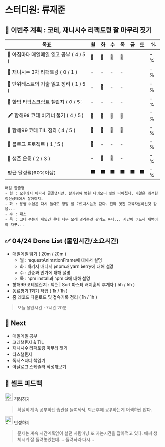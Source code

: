 # 스터디원: 류재준

## 🚀 이번주 계획 : 코테, 재니시수 리팩토링 잘 마무리 짓기

| 목표                            | 월   | 화   | 수   | 목   | 금   | 토   | %   |
| ------------------------------- | --- | --- | --- | --- | --- | --- | --- |
| 📰 아침마다 매일메일 읽고 공부 ( 4 / 5 ) |🌠|🌠|🌠|🌠||| -% |
| 🚗 재니시수 3차 리팩토링 ( 0 / 1 ) |-|-|-|-||| -% |
| 📖 단위테스트의 기술 읽고 정리 ( 1 / 5 ) |-|🌠|-|-||| -% |
| 📌 한입 타입스크립트 챌린지 ( 0 / 5 ) |-|-|-|-||| -% |
| 🖋️ 항해99 코테 비기너 풀기 ( 4 / 5 ) |🌠|🌠|🌠|🌠||| -% |
| 🧵 항해99 코테 TIL 정리 ( 4 / 5 ) |🌠|🌠|🌠|🌠||| -% |
| 👀 블로그 프로젝트 ( 1 / 5 ) |🌠|-|-|-||| -% |
| 💪 생존 운동 ( 2 / 3 )               |-|🌠|🌠|-||| -% |
| 평균 달성률(60%이상)      |⬛|⬛|⬛|⬛|⬛|⬛|  -% |


```text
매일 한줄평
- 월 : 오후까지 아파서 골골댔지만, 살기위해 병원 다녀오니 훨씬 나아졌다. 내일은 쾌적한 정신상태에서 살아야지.
- 화 : 용쌤 수업은 다시 들어도 정말 잘 가르치시는것 같다. 진짜 멋진 교육자분이신것 같음...
- 수 : 패스
- 목 : 코테 푸는거 재밌긴 한데 너무 오래 걸리는것 같기도 하다... 시간이 어느새 새벽이야 자꾸...
```

## ✅ 04/24 Done List (몰입시간/소요시간) 
- 매일메일 읽기 ( 20m / 20m )
  - 월 : requestAnimationFrame에 대해서 설명
  - 화 : 패키지 매니저 pnpm과 yarn berry에 대해 설명
  - 수 : 인증과 인가에 대해 설명
  - 목 : npm install과 npm ci에 대해 설명
- 항해99 코테챌린지 : 백준 | Sort 마스터 배지훈의 후계자  ( 5h / 5h )
- 동료평가 1회기 작업 ( 1h / 1h )
- 줌 레코드 다운로드 및 접속기록 정리 ( 1h / 1h )
> 오늘 몰입시간 : 7시간 20분

## 🌱 Next
-  매일메일 공부
-  코테챌린지 & TIL
-  재니시수 리팩토링 마무리 짓기
-  타스챌린지
-  독서스터디 책읽기
-  아날로그 스케쥴러 작성해보기

## 🎉 셀프 피드백

<img src="https://raw.githubusercontent.com/Tarikul-Islam-Anik/Animated-Fluent-Emojis/master/Emojis/Smilies/Hugging%20Face.png" alt="Hugging Face" width="25" height="25"> 격려하기</img>

> 확실히 계속 공부하던 습관을 들여놔서, 퇴근후에 공부하는게 어색하진 않다. 

<img src="https://raw.githubusercontent.com/Tarikul-Islam-Anik/Animated-Fluent-Emojis/master/Emojis/Smilies/Face%20with%20Monocle.png" alt="Face with Monocle" width="25" height="25"> 반성하기</img>

> 문제는 계속 시간계획없이 살던 사람마냥 또 자는시간을 잡아먹고 있다. 애써 생체시계 잘 돌려놓았는데.... 돌려놔라 다시...
